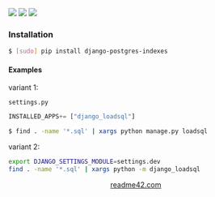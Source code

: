 <!--
https://readme42.com
-->


[![](https://img.shields.io/pypi/v/django-postgres-indexes.svg?maxAge=3600)](https://pypi.org/project/django-postgres-indexes/)
[![](https://img.shields.io/badge/License-Unlicense-blue.svg?longCache=True)](https://unlicense.org/)
[![](https://github.com/andrewp-as-is/django-postgres-indexes.py/workflows/tests42/badge.svg)](https://github.com/andrewp-as-is/django-postgres-indexes.py/actions)

### Installation
```bash
$ [sudo] pip install django-postgres-indexes
```

#### Examples
variant 1:

`settings.py`
```python
INSTALLED_APPS+= ["django_loadsql"]
```

```bash
$ find . -name '*.sql' | xargs python manage.py loadsql
```


variant 2:
```bash
export DJANGO_SETTINGS_MODULE=settings.dev
find . -name '*.sql' | xargs python -m django_loadsql
```

<p align="center">
    <a href="https://readme42.com/">readme42.com</a>
</p>
